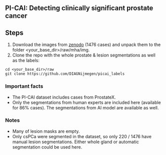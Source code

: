 ## PI-CAI: Detecting clinically significant prostate cancer

## Steps

1. Download the images from [zenodo](https://zenodo.org/record/6517398#.YzRKVdJBxhE) (1476 cases) and unpack them to the folder <your_base_dir>/raw/mha/img.
2. Clone the repo with the whole prostate & lesion segmentations as well as the labels:

```
cd <your_base_dir>/raw
git clone https://github.com/DIAGNijmegen/picai_labels
```

### Important facts

- The PI-CAI dataset includes cases from ProstateX.
- Only the segmentations from human experts are included here (available for 86% cases). The segmentations from AI model are available as well.

### Notes

- Many of lesion masks are empty.
- Only csPCa were segmented in the dataset, so only 220 / 1476 have manual lesion segmentations. Either whole gland or automatic segmentation could be used here.
